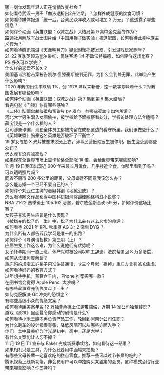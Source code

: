 哪一刻你发现年轻人正在悄悄改变社会？  
如何看待武汉一男子「血液透析出2升油浆」？怎样养成健康的饮食习惯？  
如何看待媒体报道「统一后，台湾民众年收入或可增加 2 万元」？这透露了哪些信息？  
如何评价动画《英雄联盟：双城之战》大结局第 9 集中金克丝的作为？  
路透社用解放军战士图片给「中国用猴子做实验」报道配图，如何看待此类种族主义行为？  
如何看待腾讯端游《天涯明月刀》疑似游戏托被发现，引发游戏玩家删号？  
21-22 赛季英超马奎尔染红，曼联客场 1:4 不敌沃特福德，如何评价这场比赛？  
PS 多久可以学完？  
什么样的恋爱不长久？  
美国基诺沙枪击案被告凯尔·里滕豪斯被判无罪，为什么会判处无罪，此举会产生什么影响？  
2020 年我国出生率跌破 1%，创 1978 年以来新低，这一数字意味着什么？对我国发展有哪些影响？  
如何评价动画《英雄联盟：双城之战》第 7 集到第 9 集大结局？  
看完电影《门锁》你有哪些感触？  
《三体》动画全新海报和预告片 pv 发布，有哪些亮点？如何解读？  
河北大学男生潜入女厕偷拍，被学校给予留校察看处分，学校的处理方法合适吗？  
薛宝钗是一个什么样的人？  
公司涉嫌诈骗，现在全体员工都被拘留在成都这边的看守所里，我们该做些什么？  
《英雄联盟》腕豪这名英雄是否破坏了平衡性？  
19 岁女孩拍 X 光片被要求脱光上衣，涉事民营医院医生被停职，医生会受到哪些处罚？  
优衣库有没有被高估？  
如果现在全世界市场上显卡价格全部涨 10 倍，会给世界带来哪些影响?  
11 月 19 日我国出现近 600 年来最长月偏食，几乎接近全食，你那里看到了吗？可以晒晒照片吗？  
同省不同市 200 多公里的距离，父母嫌远不同意我该怎么办？  
怎么能忘掉一个已经不爱自己的人？  
如何评价刘亚仁主演的悬疑韩剧《地狱公使》？  
怎么看待网文作品获得中国科幻银河奖最佳网络科幻小说奖？  
NBA 21-22 赛季勇士 105:102 活塞，普尔威金斯合砍 59 分，如何评价这场比赛？  
女孩子喜欢男生应该是什么表现？  
《被嫌弃的松子的一生》中，松子为什么会有这么悲惨的命运？  
如何看待 2021 年 KPL 秋季赛 AG 3 : 2 深圳 DYG ？  
为什么所有人都告诉我学习是唯一的出路？  
如何评价《导演请指教》第三期（上）？  
应届生找工作这么难，为什么说他们有优势呢？  
女子怀孕期间一直上班，休产假时被公司以旷工辞退，法院帮追回 8 万多赔偿，如何从法律角度解读？  
重庆妈妈规定五岁孩子只准讲普通话，才三个月就「丢掉」重庆方言引爸爸焦虑，如何看待妈妈的教育方式？  
过年想换手机，预算六千内，iPhone 推荐买哪一款？  
在图书馆会觉得 Apple Pencil 太吵吗？  
有哪些故事看完仿佛度过了一生？  
如何克服解决 Git 冲突的恐惧症？  
有哪些高级小众的情绪文案？  
如何看待康美案年薪 12 万独董承担上亿连带赔偿，近期 14 家公司独董辞职？  
游戏《原神》里面最令你感动的剧情是什么?  
如何看待小米王腾不再负责产品工作，轮岗到河南分公司任职？  
为什么跑车的设计都很夸张，降低风阻可以从哪些方面入手？  
你们一生中最美好的时光是初中，高中，还是大学？  
有什么文案能让人忘不掉？  
11 月 19 日 T1 宣布与 Faker 完成新赛季续约，如何看待这一结果？  
如果相机只是工具，为什么还要用中画幅来拍摄？  
有哪些父母长辈一定喜欢吃的糕点零食，推荐一些可以过节长辈的吃的？  
腾讯视频上线新功能，非会员用户可以单独购买某剧集的会员，这种模式会给行业带来哪些影响？你支持吗？  
